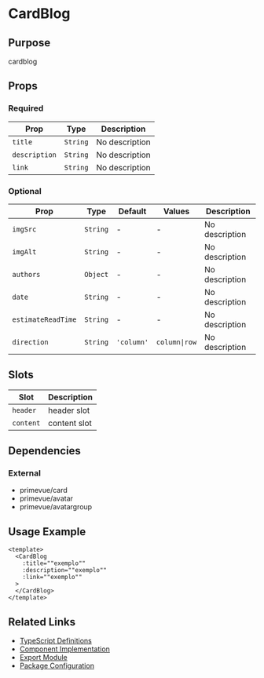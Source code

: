 # CardBlog

## Purpose

cardblog

## Props

### Required

| Prop          | Type     | Description    |
| ------------- | -------- | -------------- |
| `title`       | `String` | No description |
| `description` | `String` | No description |
| `link`        | `String` | No description |

### Optional

| Prop               | Type     | Default    | Values        | Description    |
| ------------------ | -------- | ---------- | ------------- | -------------- |
| `imgSrc`           | `String` | -          | -             | No description |
| `imgAlt`           | `String` | -          | -             | No description |
| `authors`          | `Object` | -          | -             | No description |
| `date`             | `String` | -          | -             | No description |
| `estimateReadTime` | `String` | -          | -             | No description |
| `direction`        | `String` | `'column'` | `column\|row` | No description |

## Slots

| Slot      | Description  |
| --------- | ------------ |
| `header`  | header slot  |
| `content` | content slot |

## Dependencies

### External

- primevue/card
- primevue/avatar
- primevue/avatargroup

## Usage Example

```vue
<template>
  <CardBlog
    :title=""exemplo""
    :description=""exemplo""
    :link=""exemplo""
  >
  </CardBlog>
</template>
```

## Related Links

- [TypeScript Definitions](./CardBlog.d.ts)
- [Component Implementation](./CardBlog.vue)
- [Export Module](./cardblog.js)
- [Package Configuration](./package.json)
